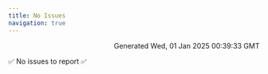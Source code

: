 ```yaml
---
title: No Issues
navigation: true
---
```


<p style="text-align:right;color:#cccs">
Generated Wed, 01 Jan 2025 00:39:33 GMT
</p>
<p>✅ No issues to report ✅</p>



